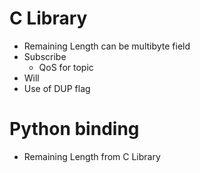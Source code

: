 # C Library
* Remaining Length can be multibyte field
* Subscribe
	- QoS for topic
* Will
* Use of DUP flag

# Python binding

* Remaining Length from C Library
